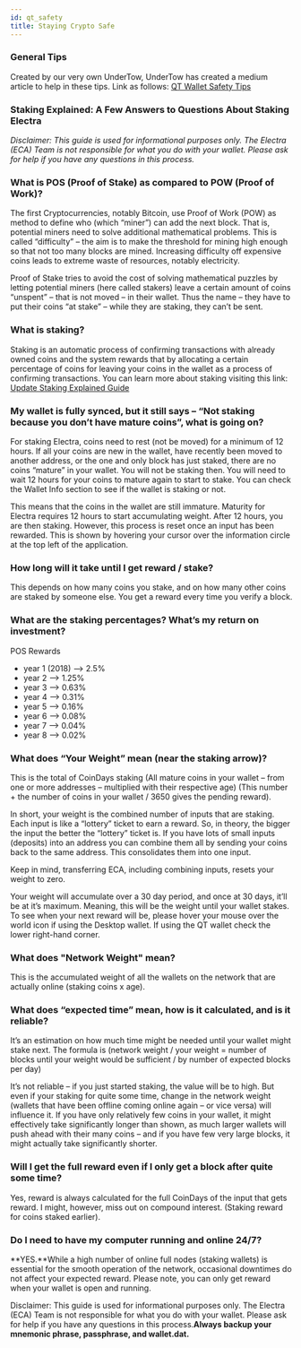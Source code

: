 ```yaml
---
id: qt_safety
title: Staying Crypto Safe
---
```


### General Tips

Created by our very own UnderTow, UnderTow has created a medium article to help in these tips. Link as follows: [QT Wallet Safety Tips](https://medium.com/electraproject/electra-safety-tips-dfd7fb4c9bfc)

### Staking Explained: A Few Answers to Questions About Staking Electra

_Disclaimer: This guide is used for informational purposes only. The Electra (ECA) Team is not responsible for what you do with your wallet. Please ask for help if you have any questions in this process._

### What is POS (Proof of Stake) as compared to POW (Proof of Work)?

The first Cryptocurrencies, notably Bitcoin, use Proof of Work (POW) as method to define who (which “miner”) can add the next block. That is, potential miners need to solve additional mathematical problems. This is called “difficulty” – the aim is to make the threshold for mining high enough so that not too many blocks are mined. Increasing difficulty off expensive coins leads to extreme waste of resources, notably electricity.

Proof of Stake tries to avoid the cost of solving mathematical puzzles by letting potential miners (here called stakers) leave a certain amount of coins “unspent” – that is not moved – in their wallet. Thus the name – they have to put their coins “at stake” – while they are staking, they can’t be sent.

### What is staking?

Staking is an automatic process of confirming transactions with already owned coins and the system rewards that by allocating a certain percentage of coins for leaving your coins in the wallet as a process of confirming transactions. You can learn more about staking visiting this link: [Update Staking Explained Guide](https://medium.com/electrafoundation/electras-proof-of-stake-v3-0e-explained-2400f5681731)

### My wallet is fully synced, but it still says – “Not staking because you don’t have mature coins”, what is going on?

For staking Electra, coins need to rest (not be moved) for a minimum of 12 hours. If all your coins are new in the wallet, have recently been moved to another address, or the one and only block has just staked, there are no coins “mature” in your wallet. You will not be staking then. You will need to wait 12 hours for your coins to mature again to start to stake. You can check the Wallet Info section to see if the wallet is staking or not.

This means that the coins in the wallet are still immature. Maturity for Electra requires 12 hours to start accumulating weight. After 12 hours, you are then staking. However, this process is reset once an input has been rewarded. This is shown by hovering your cursor over the information circle at the top left of the application.

### How long will it take until I get reward / stake?

This depends on how many coins you stake, and on how many other coins are staked by someone else. You get a reward every time you verify a block.

### What are the staking percentages? What’s my return on investment?

POS Rewards

*   year 1 (2018) —> 2.5%
*   year 2 —> 1.25%
*   year 3 —> 0.63%
*   year 4 —> 0.31%
*   year 5 —> 0.16%
*   year 6 —> 0.08%
*   year 7 —> 0.04%
*   year 8 —> 0.02%

### What does “Your Weight” mean (near the staking arrow)?

This is the total of CoinDays staking (All mature coins in your wallet – from one or more addresses – multiplied with their respective age) (This number + the number of coins in your wallet / 3650 gives the pending reward).

In short, your weight is the combined number of inputs that are staking. Each input is like a “lottery” ticket to earn a reward. So, in theory, the bigger the input the better the “lottery” ticket is. If you have lots of small inputs (deposits) into an address you can combine them all by sending your coins back to the same address. This consolidates them into one input.

Keep in mind, transferring ECA, including combining inputs, resets your weight to zero.

Your weight will accumulate over a 30 day period, and once at 30 days, it’ll be at it’s maximum. Meaning, this will be the weight until your wallet stakes. To see when your next reward will be, please hover your mouse over the world icon if using the Desktop wallet. If using the QT wallet check the lower right-hand corner.

### What does "Network Weight" mean?

This is the accumulated weight of all the wallets on the network that are actually online (staking coins x age).

### What does “expected time” mean, how is it calculated, and is it reliable?

It’s an estimation on how much time might be needed until your wallet might stake next. The formula is (network weight / your weight = number of blocks until your weight would be sufficient / by number of expected blocks per day)

It’s not reliable – if you just started staking, the value will be to high. But even if your staking for quite some time, change in the network weight (wallets that have been offline coming online again – or vice versa) will influence it. If you have only relatively few coins in your wallet, it might effectively take significantly longer than shown, as much larger wallets will push ahead with their many coins – and if you have few very large blocks, it might actually take significantly shorter.

### Will I get the full reward even if I only get a block after quite some time?

Yes, reward is always calculated for the full CoinDays of the input that gets reward. I might, however, miss out on compound interest. (Staking reward for coins staked earlier).

### Do I need to have my computer running and online 24/7?

**YES.**While a high number of online full nodes (staking wallets) is essential for the smooth operation of the network, occasional downtimes do not affect your expected reward. Please note, you can only get reward when your wallet is open and running.

Disclaimer: This guide is used for informational purposes only. The Electra (ECA) Team is not responsible for what you do with your wallet. Please ask for help if you have any questions in this process.**Always backup your mnemonic phrase, passphrase, and wallet.dat.**

